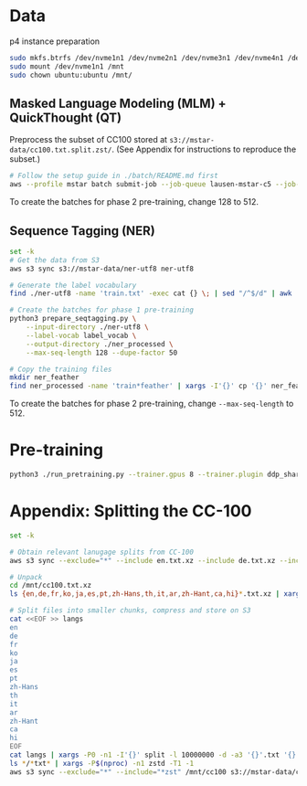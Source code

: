 # Data

p4 instance preparation

```bash
sudo mkfs.btrfs /dev/nvme1n1 /dev/nvme2n1 /dev/nvme3n1 /dev/nvme4n1 /dev/nvme5n1 /dev/nvme6n1 /dev/nvme7n1 /dev/nvme8n1
sudo mount /dev/nvme1n1 /mnt
sudo chown ubuntu:ubuntu /mnt/
```

## Masked Language Modeling (MLM) + QuickThought (QT)

Preprocess the subset of CC100 stored at `s3://mstar-data/cc100.txt.split.zst/`.
(See Appendix for instructions to reproduce the subset.)

```bash
# Follow the setup guide in ./batch/README.md first
aws --profile mstar batch submit-job --job-queue lausen-mstar-c5 --job-name prepare-cc100 --job-definition lausen-mstar-c5 --array-properties size=566 --container-overrides '{"command": ["/usr/local/bin/job.sh", "128"] }'
```

To create the batches for phase 2 pre-training, change 128 to 512.


## Sequence Tagging (NER)

```bash
set -k
# Get the data from S3
aws s3 sync s3://mstar-data/ner-utf8 ner-utf8

# Generate the label vocabulary
find ./ner-utf8 -name 'train.txt' -exec cat {} \; | sed "/^$/d" | awk '{print $NF}' | sort | uniq > label_vocab

# Create the batches for phase 1 pre-training
python3 prepare_seqtagging.py \
    --input-directory ./ner-utf8 \
    --label-vocab label_vocab \
    --output-directory ./ner_processed \
    --max-seq-length 128 --dupe-factor 50

# Copy the training files
mkdir ner_feather
find ner_processed -name 'train*feather' | xargs -I'{}' cp '{}' ner_feather   
```

To create the batches for phase 2 pre-training, change `--max-seq-length` to 512.


# Pre-training


```bash
python3 ./run_pretraining.py --trainer.gpus 8 --trainer.plugin ddp_sharded --trainer.max_steps 225000 --data.qt_dir /mnt/cc100_feather --data.ner_dir ner_feather --data.batch_size 128 --data.mmap_folder /mnt/mstar_mmap/ --trainer.replace_sampler_ddp=False --seed 1  --trainer.default_root_dir /mnt/default_root_dir --trainer.precision 16
```


# Appendix: Splitting the CC-100


```bash
set -k

# Obtain relevant lanugage splits from CC-100
aws s3 sync --exclude="*" --include en.txt.xz --include de.txt.xz --include fr.txt.xz --include ko.txt.xz --include ja.txt.xz --include es.txt.xz --include pt.txt.xz --include zh-Hans.txt.xz --include th.txt.xz --include it.txt.xz --include ar.txt.xz --include zh-Hant.txt.xz --include ca.txt.xz --include hi.txt.xz s3://mstar-data/cc100.txt.xz /mnt/cc100.txt.xz

# Unpack
cd /mnt/cc100.txt.xz
ls {en,de,fr,ko,ja,es,pt,zh-Hans,th,it,ar,zh-Hant,ca,hi}*.txt.xz | xargs -P0 -n1 xz -d

# Split files into smaller chunks, compress and store on S3
cat <<EOF >> langs
en
de
fr
ko
ja
es
pt
zh-Hans
th
it
ar
zh-Hant
ca
hi
EOF
cat langs | xargs -P0 -n1 -I'{}' split -l 10000000 -d -a3 '{}'.txt '{}'/'{}'.txt.
ls */*txt* | xargs -P$(nproc) -n1 zstd -T1 -1
aws s3 sync --exclude="*" --include="*zst" /mnt/cc100 s3://mstar-data/cc100.txt.split.zst
```
